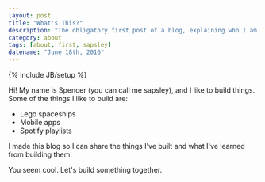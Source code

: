 ```yaml
---
layout: post
title: "What's This?"
description: "The obligatory first post of a blog, explaining who I am and what I'm doing"
category: about
tags: [about, first, sapsley]
datename: "June 18th, 2016"
---
```

{% include JB/setup %}

Hi! My name is Spencer (you can call me sapsley), and I like to build things.  Some of the things I like to build are:

* Lego spaceships
* Mobile apps
* Spotify playlists

I made this blog so I can share the things I've built and what I've learned from building them.  

You seem cool.  Let's build something together.